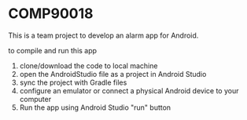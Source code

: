 # COMP90018

This is a team project to develop an alarm app for Android.

to compile and run this app
1. clone/download the code to local machine
2. open the AndroidStudio file as a project in Android Studio
3. sync the project with Gradle files
4. configure an emulator or connect a physical Android device to your computer
5. Run the app using Android Studio "run" button
